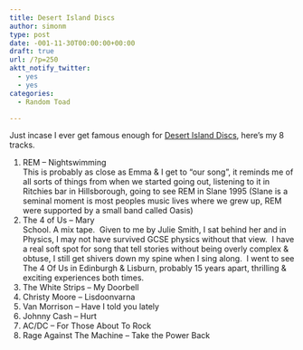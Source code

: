 ```yaml
---
title: Desert Island Discs
author: simonm
type: post
date: -001-11-30T00:00:00+00:00
draft: true
url: /?p=250
aktt_notify_twitter:
  - yes
  - yes
categories:
  - Random Toad

---
```

<div>
  <div>
    Just incase I ever get famous enough for <a href="http://www.bbc.co.uk/radio4/features/desert-island-discs" target="_blank">Desert Island Discs</a>, here&#8217;s my 8 tracks.
  </div>
  
  <ol>
    <li>
      REM &#8211; Nightswimming<br /> This is probably as close as Emma & I get to &#8220;our song&#8221;, it reminds me of all sorts of things from when we started going out, listening to it in Ritchies bar in Hillsborough, going to see REM in Slane 1995 (Slane is a seminal moment is most peoples music lives where we grew up, REM were supported by a small band called Oasis)
    </li>
    <li>
      The 4 of Us &#8211; Mary<br /> School. A mix tape.  Given to me by Julie Smith, I sat behind her and in Physics, I may not have survived GCSE physics without that view.  I have a real soft spot for song that tell stories without being overly complex & obtuse, I still get shivers down my spine when I sing along.  I went to see The 4 Of Us in Edinburgh & Lisburn, probably 15 years apart, thrilling & exciting experiences both times.
    </li>
    <li>
      The White Strips &#8211; My Doorbell
    </li>
    <li>
      Christy Moore &#8211; Lisdoonvarna
    </li>
    <li>
      Van Morrison &#8211; Have I told you lately
    </li>
    <li>
      Johnny Cash &#8211; Hurt
    </li>
    <li>
      AC/DC &#8211; For Those About To Rock
    </li>
    <li>
      Rage Against The Machine &#8211; Take the Power Back
    </li>
  </ol>
</div>